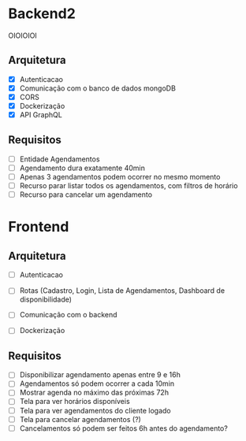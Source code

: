 # Backend2
OIOIOIOI

## Arquitetura

- [x] Autenticacao
- [x] Comunicação com o banco de dados mongoDB
- [x] CORS
- [x] Dockerização
- [x] API GraphQL

## Requisitos

- [ ] Entidade Agendamentos
- [ ] Agendamento dura exatamente 40min
- [ ] Apenas 3 agendamentos podem ocorrer no mesmo momento
- [ ] Recurso parar listar todos os agendamentos, com filtros de horário
- [ ] Recurso para cancelar um agendamento

# Frontend

## Arquitetura

- [ ] Autenticacao
- [ ] Rotas (Cadastro, Login, Lista de Agendamentos, Dashboard de disponibilidade)
- [ ] Comunicação com o backend
- [ ] Dockerização


## Requisitos

- [ ] Disponibilizar agendamento apenas entre 9 e 16h
- [ ] Agendamentos só podem ocorrer a cada 10min
- [ ] Mostrar agenda no máximo das próximas 72h
- [ ] Tela para ver horários disponíveis
- [ ] Tela para ver agendamentos do cliente logado
- [ ] Tela para cancelar agendamentos (?)
- [ ] Cancelamentos só podem ser feitos 6h antes do agendamento?
